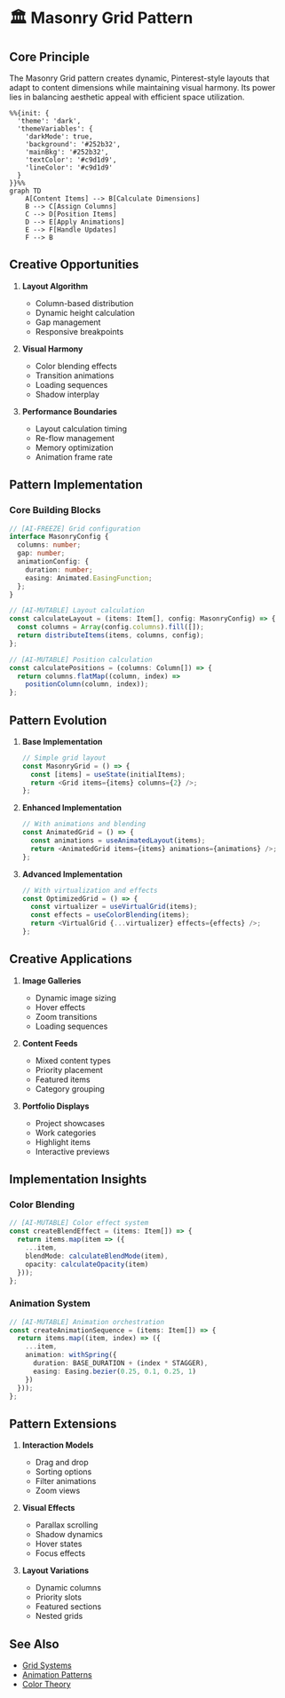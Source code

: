 # 🏛️ Masonry Grid Pattern

## Core Principle

The Masonry Grid pattern creates dynamic, Pinterest-style layouts that adapt to content dimensions while maintaining visual harmony. Its power lies in balancing aesthetic appeal with efficient space utilization.

```mermaid
%%{init: {
  'theme': 'dark',
  'themeVariables': {
    'darkMode': true,
    'background': '#252b32',
    'mainBkg': '#252b32',
    'textColor': '#c9d1d9',
    'lineColor': '#c9d1d9'
  }
}}%%
graph TD
    A[Content Items] --> B[Calculate Dimensions]
    B --> C[Assign Columns]
    C --> D[Position Items]
    D --> E[Apply Animations]
    E --> F[Handle Updates]
    F --> B
```

## Creative Opportunities

1. **Layout Algorithm**
   - Column-based distribution
   - Dynamic height calculation
   - Gap management
   - Responsive breakpoints

2. **Visual Harmony**
   - Color blending effects
   - Transition animations
   - Loading sequences
   - Shadow interplay

3. **Performance Boundaries**
   - Layout calculation timing
   - Re-flow management
   - Memory optimization
   - Animation frame rate

## Pattern Implementation

### Core Building Blocks
```typescript
// [AI-FREEZE] Grid configuration
interface MasonryConfig {
  columns: number;
  gap: number;
  animationConfig: {
    duration: number;
    easing: Animated.EasingFunction;
  };
}

// [AI-MUTABLE] Layout calculation
const calculateLayout = (items: Item[], config: MasonryConfig) => {
  const columns = Array(config.columns).fill([]);
  return distributeItems(items, columns, config);
};

// [AI-MUTABLE] Position calculation
const calculatePositions = (columns: Column[]) => {
  return columns.flatMap((column, index) => 
    positionColumn(column, index));
};
```

## Pattern Evolution

1. **Base Implementation**
   ```typescript
   // Simple grid layout
   const MasonryGrid = () => {
     const [items] = useState(initialItems);
     return <Grid items={items} columns={2} />;
   };
   ```

2. **Enhanced Implementation**
   ```typescript
   // With animations and blending
   const AnimatedGrid = () => {
     const animations = useAnimatedLayout(items);
     return <AnimatedGrid items={items} animations={animations} />;
   };
   ```

3. **Advanced Implementation**
   ```typescript
   // With virtualization and effects
   const OptimizedGrid = () => {
     const virtualizer = useVirtualGrid(items);
     const effects = useColorBlending(items);
     return <VirtualGrid {...virtualizer} effects={effects} />;
   };
   ```

## Creative Applications

1. **Image Galleries**
   - Dynamic image sizing
   - Hover effects
   - Zoom transitions
   - Loading sequences

2. **Content Feeds**
   - Mixed content types
   - Priority placement
   - Featured items
   - Category grouping

3. **Portfolio Displays**
   - Project showcases
   - Work categories
   - Highlight items
   - Interactive previews

## Implementation Insights

### Color Blending
```typescript
// [AI-MUTABLE] Color effect system
const createBlendEffect = (items: Item[]) => {
  return items.map(item => ({
    ...item,
    blendMode: calculateBlendMode(item),
    opacity: calculateOpacity(item)
  }));
};
```

### Animation System
```typescript
// [AI-MUTABLE] Animation orchestration
const createAnimationSequence = (items: Item[]) => {
  return items.map((item, index) => ({
    ...item,
    animation: withSpring({
      duration: BASE_DURATION + (index * STAGGER),
      easing: Easing.bezier(0.25, 0.1, 0.25, 1)
    })
  }));
};
```

## Pattern Extensions

1. **Interaction Models**
   - Drag and drop
   - Sorting options
   - Filter animations
   - Zoom views

2. **Visual Effects**
   - Parallax scrolling
   - Shadow dynamics
   - Hover states
   - Focus effects

3. **Layout Variations**
   - Dynamic columns
   - Priority slots
   - Featured sections
   - Nested grids

## See Also
- [Grid Systems](./grid-systems.md)
- [Animation Patterns](./animation-patterns.md)
- [Color Theory](./color-theory.md)
